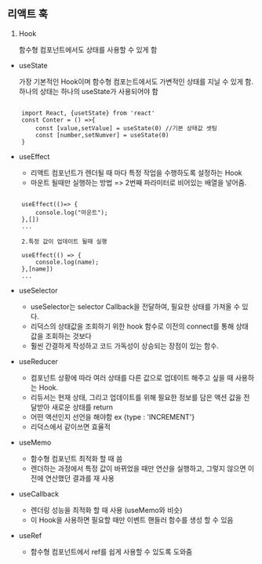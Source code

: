 ## 리액트 훅

1. Hook

    함수형 컴포넌트에서도 상태를 사용할 수 있게 함


* useState

  가장 기본적인 Hook이며 함수형 컴포는트에서도 가변적인 상태를 지닐 수 있게 함.   
  하나의 상태는 하나의 useState가 사용되어야 함   
  
```  

    import React, {usetState} from 'react'
    const Conter = () =>{
        const [value,setValue] = useState(0) //기본 상태값 셋팅
        const [number,setNumver] = useState(0)
    }

``` 
   
* useEffect 

    - 리액트 컴포넌트가 렌더될 때 마다 특정 작업을 수행하도록 설정하는 Hook
    - 마운트 될때만 실행하는 방법 => 2번째 파라미터로 비어있는 배열을 넣어줌.
```

    useEffect(()=> {   
        console.log("마운트");   
    },[])    
    ...   

    2.특정 값이 업데이트 될때 실행

    useEffect(() => {   
        console.log(name);   
    },[name])   
    ...   

```

* useSelector

    - useSelector는 selector Callback을 전달하여, 필요한 상태를 가져올 수 있다.   
    - 리덕스의 상태값을 조회하기 위한 hook 함수로 이전의 connect를 통해 상태값을 조회하는 것보다   
    - 훨씬 간결하게 작성하고 코드 가독성이 상승되는 장점이 있는 함수.


* useReducer

    - 컴포넌트 상황에 따라 여러 상태를 다른 값으로 업데이트 해주고 싶을 때 사용하는 Hook.   
    - 리듀서는 현재 상태, 그리고 업데이트를 위해 필요한 정보를 담은 액션 값을 전달받아 새로운 상태를 return   
    - 어떤 액션인지 선언을 해야함    ex {type : 'INCREMENT'}   
    - 리덕스에서 같이쓰면 효율적   


* useMemo

    - 함수형 컴포넌트 최적화 할 때 씀    
    - 렌더하는 과정에서 특정 값이 바뀌었을 때만 연산을 실행하고, 그렇지 않으면 이전에 연산했던 결과를 재 사용   

* useCallback

    - 렌더링 성능을 최적화 할 때 사용 (useMemo와 비슷)   
    - 이 Hook을 사용하면 필요할 때만 이벤트 핸들러 함수를 생성 할 수 있음   

* useRef

    - 함수형 컴포넌트에서 ref를 쉽게 사용할 수 있도록 도와줌   





    
